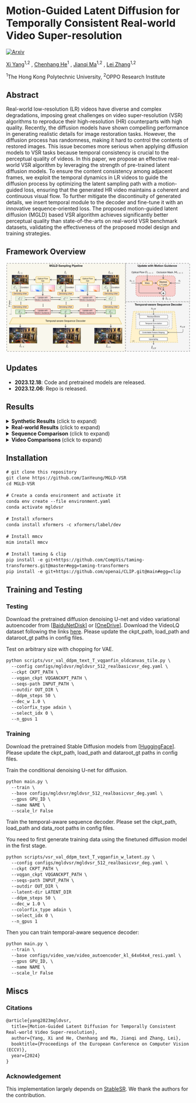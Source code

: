 # **Motion-Guided Latent Diffusion for Temporally Consistent Real-world Video Super-resolution**

[![Arxiv](https://img.shields.io/badge/arXiv-2312.00853-b31b1b.svg)](https://arxiv.org/abs/2312.00853)

[Xi Yang](https://scholar.google.com.hk/citations?user=iadRvCcAAAAJ&hl=zh-CN)<sup>1,2</sup> , [Chenhang He](https://skyhehe123.github.io/)<sup>1</sup> , [Jianqi Ma](https://scholar.google.com/citations?user=kQUJjQQAAAAJ&hl=en)<sup>1,2</sup> , [Lei Zhang](https://www4.comp.polyu.edu.hk/~cslzhang/)<sup>1,2</sup>

<sup>1</sup>The Hong Kong Polytechnic University, <sup>2</sup>OPPO Research Institute

## Abstract
Real-world low-resolution (LR) videos have diverse and complex degradations, imposing great challenges on video super-resolution (VSR) algorithms to reproduce their high-resolution (HR) counterparts with high quality. Recently, the diffusion models have shown compelling performance in generating realistic details for image restoration tasks. However, the diffusion process has randomness, making it hard to control the contents of restored images. This issue becomes more serious when applying diffusion models to VSR tasks because temporal consistency is crucial to the perceptual quality of videos. In this paper, we propose an effective real-world VSR algorithm by leveraging the strength of pre-trained latent diffusion models. To ensure the content consistency among adjacent frames, we exploit the temporal dynamics in LR videos to guide the diffusion process by optimizing the latent sampling path with a motion-guided loss, ensuring that the generated HR video maintains a coherent and continuous visual flow. To further mitigate the discontinuity of generated details, we insert temporal module to the decoder and fine-tune it with an innovative sequence-oriented loss. The proposed motion-guided latent diffusion (MGLD) based VSR algorithm achieves significantly better perceptual quality than state-of-the-arts on real-world VSR benchmark datasets, validating the effectiveness of the proposed model design and training strategies.

## Framework Overview
![mgld](assets/framework-overview.png)

## Updates
- **2023.12.18**: Code and pretrained models are released.
- **2023.12.06**: Repo is released.

## Results
<details>
<summary><strong>Synthetic Results</strong> (click to expand) </summary>

![mgld](assets/compare-synthetic.png)

</details>

<details>
<summary><strong>Real-world Results</strong> (click to expand) </summary>

![mgld](assets/compare-real.png)

</details>

<details>
<summary><strong>Sequence Comparison</strong> (click to expand) </summary>
  
![mgld](assets/sequence-compare-020.png)

![mgld](assets/sequence-compare-033.png)

![mgld](assets/sequence-compare-042.png)
</details>

<details>
<summary> <strong> Video Comparisons </strong> (click to expand) </summary>
  
  <br><strong> Video Comparison 1 </strong><br>
  
  https://github.com/IanYeung/MGLD-VSR/assets/19669051/3b0f3691-fd21-4bc7-8970-402fe628086b

  <br><strong> Video Comparison 2 </strong><br>

  https://github.com/IanYeung/MGLD-VSR/assets/19669051/8bcb9c5c-f073-402e-93ee-f32b2444463a

  <br><strong> Video Comparison 3 </strong><br>

  https://github.com/IanYeung/MGLD-VSR/assets/19669051/0abff608-a1ba-4efd-9599-502e753c8b26
 
</details>

## Installation
```
# git clone this repository
git clone https://github.com/IanYeung/MGLD-VSR
cd MGLD-VSR

# Create a conda environment and activate it
conda env create --file environment.yaml
conda activate mgldvsr

# Install xformers
conda install xformers -c xformers/label/dev

# Install mmcv
mim install mmcv

# Install taming & clip
pip install -e git+https://github.com/CompVis/taming-transformers.git@master#egg=taming-transformers
pip install -e git+https://github.com/openai/CLIP.git@main#egg=clip
```

## Training and Testing

### Testing
Download the pretrained diffusion denoising U-net and video variational autoencoder from [[BaiduNetDisk](https://pan.baidu.com/s/1xQF996RsxnmN-60ZLB6Vig?pwd=gh4i)] or [[OneDrive](https://connectpolyu-my.sharepoint.com/:f:/g/personal/19046191r_connect_polyu_hk/EvI_j1SUiVFBlwEy4i62ckgB1XEHeqfFcJS4Ho6JQrTAWA?e=rDT4M4)]. Download the VideoLQ dataset following the links [here](https://github.com/ckkelvinchan/RealBasicVSR). Please update the ckpt_path, load_path and dataroot_gt paths in config files. 

Test on arbitrary size with chopping for VAE.
```
python scripts/vsr_val_ddpm_text_T_vqganfin_oldcanvas_tile.py \
  --config configs/mgldvsr/mgldvsr_512_realbasicvsr_deg.yaml \
  --ckpt CKPT_PATH \
  --vqgan_ckpt VQGANCKPT_PATH \
  --seqs-path INPUT_PATH \
  --outdir OUT_DIR \
  --ddpm_steps 50 \
  --dec_w 1.0 \
  --colorfix_type adain \
  --select_idx 0 \
  --n_gpus 1
```

### Training
Download the pretrained Stable Diffusion models from [[HuggingFace](https://huggingface.co/stabilityai/stable-diffusion-2-1-base)]. Please update the ckpt_path, load_path and dataroot_gt paths in config files. 

Train the conditional denoising U-net for diffusion. 
```
python main.py \
  --train \
  --base configs/mgldvsr/mgldvsr_512_realbasicvsr_deg.yaml \
  --gpus GPU_ID \
  --name NAME \
  --scale_lr False
```

Train the temporal-aware sequence decoder. Please set the ckpt_path, load_path and data_root paths in config files. 

You need to first generate training data using the finetuned diffusion model in the first stage. 
```
python scripts/vsr_val_ddpm_text_T_vqganfin_w_latent.py \
  --config configs/mgldvsr/mgldvsr_512_realbasicvsr_deg.yaml \
  --ckpt CKPT_PATH \
  --vqgan_ckpt VQGANCKPT_PATH \
  --seqs-path INPUT_PATH \
  --outdir OUT_DIR \
  --latent-dir LATENT_DIR
  --ddpm_steps 50 \
  --dec_w 1.0 \
  --colorfix_type adain \
  --select_idx 0 \
  --n_gpus 1
```
Then you can train temporal-aware sequence decoder:
```
python main.py \
  --train \
  --base configs/video_vae/video_autoencoder_kl_64x64x4_resi.yaml \
  --gpus GPU_ID, \
  --name NAME \
  --scale_lr False
```

## Miscs

### Citations
```
@article{yang2023mgldvsr,
  title={Motion-Guided Latent Diffusion for Temporally Consistent Real-world Video Super-resolution},
  author={Yang, Xi and He, Chenhang and Ma, Jianqi and Zhang, Lei},
  booktitle={Proceedings of the European Conference on Computer Vision (ECCV)},
  year={2024}
}
```

### Acknowledgement
This implementation largely depends on [StableSR](https://github.com/IceClear/StableSR). We thank the authors for the contribution.
